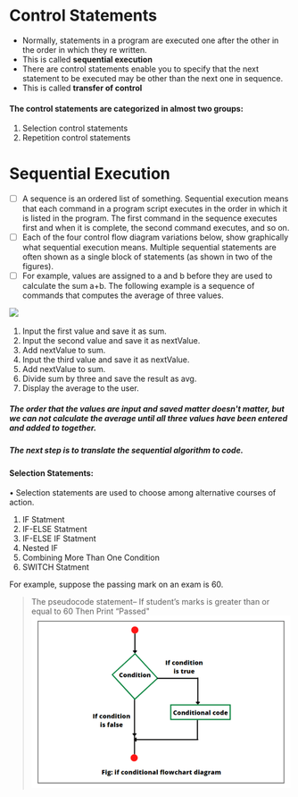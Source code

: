 #         Control Statements
* Normally, statements in a program are executed one after the other in the order in which they re written. 
* This is called **sequential execution**
* There are control statements enable you to specify that the next statement to be executed may be other than the next one in sequence.
* This is called **transfer of control** 
#### The control statements are categorized in almost two groups:
1. Selection control statements 
2. Repetition control statements 
# Sequential Execution
* [ ]  A sequence is an ordered list of something. Sequential execution means that each command in a program script executes in the order in which it is listed in the program. The first command in the sequence executes first and when it is complete, the second command executes, and so on.
* [ ] Each of the four control flow diagram variations below, show graphically what sequential execution means. Multiple sequential statements are often shown as a single block of statements (as shown in two of the figures). 
* [ ] For example, values are assigned to a and b before they are used to calculate the sum a+b. The following example is a sequence of commands that computes the average of three values.

![](https://pages.cs.wisc.edu/~cs310-1/modules/Programming/Sequential%20and%20Iterative%20Execution/Sequential%20Execution/seq_flow.gif)
1. Input the first value and save it as sum.
2. Input the second value and save it as nextValue.
3. Add nextValue to sum.
4. Input the third value and save it as nextValue.
5. Add nextValue to sum.
6. Divide sum by three and save the result as avg.
7. Display the average to the user.

##### The order that the values are input and saved matter doesn't matter, but we can not calculate the average until all three values have been entered and added to together.

##### The next step is to translate the sequential algorithm to code.
#### Selection Statements:
 • Selection statements are used to choose among alternative courses of action.
 
1. IF Statment
2. IF-ELSE Statment
3. IF-ELSE IF Statment
4. Nested IF
5. Combining More Than One Condition
6. SWITCH Statment

 For example, suppose the passing mark on an exam is 60.
 
> The pseudocode statement–
> If student’s marks is greater than or equal to 60  Then Print “Passed"
![](https://github.com/Abdelwahab-Ayman/Programming-concept-with-C-Plus-plus/blob/main/IMGs/java-if-statement-flowchart-768x510.png?raw=true)
